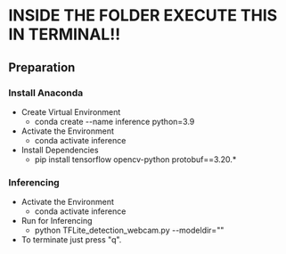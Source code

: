 # INSIDE THE FOLDER EXECUTE THIS IN TERMINAL!!

## Preparation

### Install Anaconda
- Create Virtual Environment
  - conda create --name inference python=3.9
- Activate the Environment
  - conda activate inference
- Install Dependencies
  - pip install tensorflow opencv-python protobuf==3.20.*

### Inferencing 

- Activate the Environment
  - conda activate inference
- Run for Inferencing
  - python TFLite_detection_webcam.py --modeldir=""
- To terminate just press "q".

   
